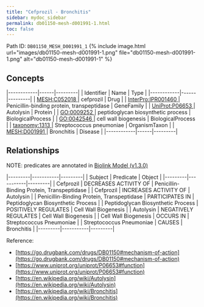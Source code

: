 ```yaml
---
title: "Cefprozil - Bronchitis"
sidebar: mydoc_sidebar
permalink: db01150-mesh-d001991-1.html
toc: false 
---
```



Path ID: `DB01150_MESH_D001991_1`
{% include image.html url="images/db01150-mesh-d001991-1.png" file="db01150-mesh-d001991-1.png" alt="db01150-mesh-d001991-1" %}

## Concepts

|------------|------|---------|
| Identifier | Name | Type    |
|------------|------|---------|
| <a href="https://identifiers.org/MESH:C052018">MESH:C052018 </a> | cefprozil | Drug |
| <a href="https://identifiers.org/InterPro:IPR001460">InterPro:IPR001460 </a> | Penicillin-binding protein, transpeptidase | GeneFamily |
| <a href="https://identifiers.org/UniProt:P06653">UniProt:P06653 </a> | Autolysin | Protein |
| <a href="https://identifiers.org/GO:0009252">GO:0009252 </a> | peptidoglycan biosynthetic process | BiologicalProcess |
| <a href="https://identifiers.org/GO:0042546">GO:0042546 </a> | cell wall biogenesis | BiologicalProcess |
| <a href="https://identifiers.org/taxonomy:1313">taxonomy:1313 </a> | Streptococcus pneumoniae | OrganismTaxon |
| <a href="https://identifiers.org/MESH:D001991">MESH:D001991 </a> | Bronchitis | Disease |
|------------|------|---------|

## Relationships


NOTE: predicates are annotated in <a href="https://github.com/biolink/biolink-model/releases/tag/v1.3.0">Biolink Model (v1.3.0)</a>

|---------|-----------|---------|
| Subject | Predicate | Object  |
|---------|-----------|---------|
| Cefprozil | DECREASES ACTIVITY OF | Penicillin-Binding Protein, Transpeptidase |
| Cefprozil | INCREASES ACTIVITY OF | Autolysin |
| Penicillin-Binding Protein, Transpeptidase | PARTICIPATES IN | Peptidoglycan Biosynthetic Process |
| Peptidoglycan Biosynthetic Process | POSITIVELY REGULATES | Cell Wall Biogenesis |
| Autolysin | NEGATIVELY REGULATES | Cell Wall Biogenesis |
| Cell Wall Biogenesis | OCCURS IN | Streptococcus Pneumoniae |
| Streptococcus Pneumoniae | CAUSES | Bronchitis |
|---------|-----------|---------|

Reference: 
  - [https://go.drugbank.com/drugs/DB01150#mechanism-of-action](https://go.drugbank.com/drugs/DB01150#mechanism-of-action)
  - [https://www.uniprot.org/uniprot/P06653#function](https://www.uniprot.org/uniprot/P06653#function)
  - [https://en.wikipedia.org/wiki/Autolysin](https://en.wikipedia.org/wiki/Autolysin)
  - [https://en.wikipedia.org/wiki/Bronchitis](https://en.wikipedia.org/wiki/Bronchitis)
